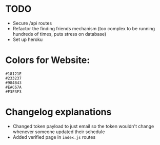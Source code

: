 # TODO

- Secure /api routes
- Refactor the finding friends mechanism (too complex to be running hundreds of times, puts stress on database)
- Set up heroku


# Colors for Website:
```
#18121E
#233237
#984B43
#EAC67A
#F3F3F3
```


# Changelog explanations
- Changed token payload to just email so the token wouldn't change whenever someone updated their schedule
- Added verified page in `index.js` routes
